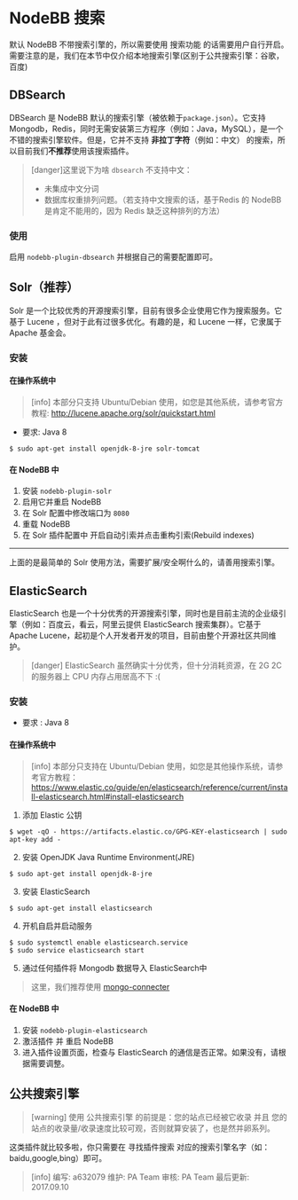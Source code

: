 # NodeBB 搜索
默认 NodeBB 不带搜索引擎的，所以需要使用 搜索功能 的话需要用户自行开启。
需要注意的是，我们在本节中仅介绍本地搜索引擎(区别于公共搜索引擎：谷歌，百度)
## DBSearch
DBSearch 是 NodeBB 默认的搜索引擎（被依赖于`package.json`）。它支持 Mongodb，Redis，同时无需安装第三方程序（例如：Java，MySQL），是一个不错的搜索引擎软件。但是，它并不支持 **非拉丁字符**（例如：中文） 的搜索，所以目前我们**不推荐**使用该搜索插件。

>[danger]这里说下为啥 `dbsearch` 不支持中文：
>* 未集成中文分词
>* 数据库权重排列问题。（若支持中文搜索的话，基于Redis 的 NodeBB 是肯定不能用的，因为 Redis 缺乏这种排列的方法）

### 使用
启用 `nodebb-plugin-dbsearch` 并根据自己的需要配置即可。
## Solr（推荐）
Solr 是一个比较优秀的开源搜索引擎，目前有很多企业使用它作为搜索服务。它基于 Lucene ，但对于此有过很多优化。有趣的是，和 Lucene 一样，它隶属于 Apache 基金会。
### 安装
#### 在操作系统中
>[info] 本部分只支持 Ubuntu/Debian 使用，如您是其他系统，请参考官方教程: http://lucene.apache.org/solr/quickstart.html 

* 要求: Java 8
```
$ sudo apt-get install openjdk-8-jre solr-tomcat
```
#### 在 NodeBB 中
1. 安装 `nodebb-plugin-solr`
2. 启用它并重启 NodeBB
3. 在 Solr 配置中修改端口为 `8080`
4. 重载 NodeBB
5. 在 Solr 插件配置中 开启自动引索并点击重构引索(Rebuild indexes)

-------------
上面的是最简单的 Solr 使用方法，需要扩展/安全啊什么的，请善用搜索引擎。

## ElasticSearch
ElasticSearch 也是一个十分优秀的开源搜索引擎，同时也是目前主流的企业级引擎（例如：百度云，看云，阿里云提供 ElasticSearch 搜索集群）。它基于 Apache Lucene，起初是个人开发者开发的项目，目前由整个开源社区共同维护。

>[danger] ElasticSearch 虽然确实十分优秀，但十分消耗资源，在 2G 2C 的服务器上 CPU 内存占用居高不下 :(

### 安装
* 要求 : Java 8

#### 在操作系统中
>[info] 本部分只支持在 Ubuntu/Debian 使用，如您是其他操作系统，请参考官方教程：https://www.elastic.co/guide/en/elasticsearch/reference/current/install-elasticsearch.html#install-elasticsearch

1. 添加 Elastic 公钥
```
$ wget -qO - https://artifacts.elastic.co/GPG-KEY-elasticsearch | sudo apt-key add -
```
2. 安装 OpenJDK Java Runtime Environment(JRE)
```
$ sudo apt-get install openjdk-8-jre
```
3. 安装 ElasticSearch
```
$ sudo apt-get install elasticsearch
```
4. 开机自启并启动服务
```
$ sudo systemctl enable elasticsearch.service
$ sudo service elasticsearch start
```
5. 通过任何插件将 Mongodb 数据导入 ElasticSearch中

>这里，我们推荐使用 [mongo-connecter](https://github.com/mongodb-labs/mongo-connector)

#### 在 NodeBB 中
1. 安装 `nodebb-plugin-elasticsearch`
2. 激活插件 并 重启 NodeBB
3. 进入插件设置页面，检查与 ElasticSearch 的通信是否正常。如果没有，请根据需要调整。

## 公共搜索引擎

>[warning] 使用 公共搜索引擎 的前提是：您的站点已经被它收录 并且 您的站点的收录量/收录速度比较可观，否则就算安装了，也是然并卵系列。

这类插件就比较多啦，你只需要在 寻找插件搜索 对应的搜索引擎名字（如：baidu,google,bing）即可。

>[info] 编写: a632079
维护: PA Team
审核: PA Team
最后更新: 2017.09.10